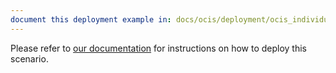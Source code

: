 ```yaml
---
document this deployment example in: docs/ocis/deployment/ocis_individual_services.md
---
```


Please refer to [our documentation](https://owncloud.dev/ocis/deployment/ocis_individual_services/)
for instructions on how to deploy this scenario.
